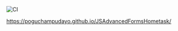 ![CI](https://github.com/Poguchampudayo/JSAdvancedFormsHometask/actions/workflows/main.yml/badge.svg)

https://poguchampudayo.github.io/JSAdvancedFormsHometask/
